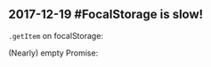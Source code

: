 ## 2017-12-19 #FocalStorage is slow!

`.getItem` on focalStorage:
<script>
import focalStorage from 'src/external/focalStorage.js';
// ~10 ms
var start = performance.now();
focalStorage
  .getItem("lively4mounts")
  .then(() => {
    return `focalStorage.getItem(): ${(performance.now()-start).toFixed(2)}ms`
  }
)
</script>

(Nearly) empty Promise:
<script>
// ~0.2 ms
var start = performance.now();
new Promise(r => r(1)).then(r => {
  return `aPromise.then(): ${(performance.now()-start).toFixed(2)}ms`
});
</script>
